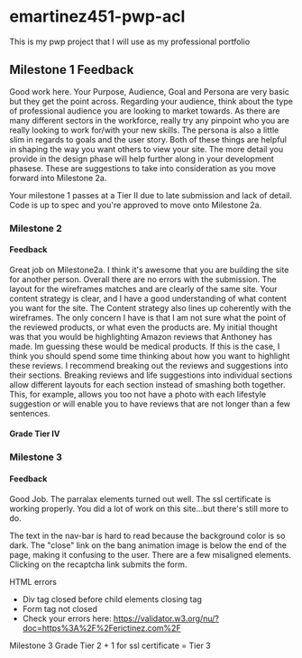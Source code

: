 # emartinez451-pwp-acl
This is my pwp project that I will use as my professional portfolio

## Milestone 1 Feedback
Good work here. Your Purpose, Audience, Goal and Persona are very basic but they get the point across. Regarding your audience, think about the type of professional audience you are looking to market towards. As there are many different sectors in the workforce, really try any pinpoint who you are really looking to work for/with your new skills. The persona is also a little slim in regards to goals and the user story. Both of these things are helpful in shaping the way you want others to view your site. The more detail you provide in the design phase will help further along in your development phasese. These are suggestions to take into consideration as you move forward into Milestone 2a. 

Your milestone 1 passes at a Tier II due to late submission and lack of detail. Code is up to spec and you're approved to move onto Milestone 2a.

### Milestone 2 
#### Feedback
Great job on Milestone2a. I think it's awesome that you are building the site for another person. Overall there are no errors with the submission. The layout for the wireframes matches and are clearly of the same site. Your content strategy is clear, and I have a good understanding of what content you want for the site. The Content strategy also lines up coherently with the wireframes. 
The only concern I have is that I am not sure what the point of the reviewed products, or what even the products are.  My initial thought was that you would be highlighting Amazon reviews that Anthoney has made. Im guessing these would be medical products. If this is the case, I think you should spend some time thinking about how you want to highlight these reviews. I recommend breaking out the reviews and suggestions into their sections. Breaking reviews and life suggestions into individual sections allow different layouts for each section instead of smashing both together. This, for example,  allows you too not have a photo with each lifestyle suggestion or will enable you to have reviews that are not longer than a few sentences. 
#### Grade Tier IV

### Milestone 3
#### Feedback

Good Job.
The parralax elements turned out well.
The ssl certificate is working properly.
You did a lot of work on this site...but there's still more to do.

The text in the nav-bar is hard to read because the background color is so dark.
The "close" link on the bang animation image is below the end of the page, making it confusing to the user. 
There are a few misaligned elements.
Clicking on the recaptcha link submits the form.

HTML errors
- Div tag closed before child elements closing tag
- Form tag not closed
- Check your errors here: https://validator.w3.org/nu/?doc=https%3A%2F%2Ferictinez.com%2F

Milestone 3 Grade Tier 2  + 1 for ssl certificate = Tier 3
